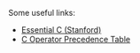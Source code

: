 Some useful links:

* [Essential C (Stanford)](http://cslibrary.stanford.edu/101/)
* [C Operator Precedence Table](http://www.difranco.net/cop2220/op-prec.htm)